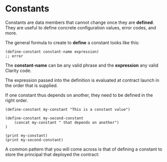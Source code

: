# Constants

Constants are data members that cannot change once they are **defined**.
They are useful to define concrete configuration values, error codes, and more.

The general formula to create to **define** a constant looks like this:

```
(define-constant constant-name expression)
;; error
```

The **constant-name** can be any valid phrase and the **expression** any valid Clarity code.

The expression passed into the definition is evaluated at contract launch in the order that is supplied.

If one constant thus depends on another, they need to be defined in the right order.

```
(define-constant my-constant "This is a constant value")

(define-constant my-second-constant
	(concat my-constant " that depends on another")
)

(print my-constant)
(print my-second-constant)
```

A common pattern that you will come across is that of defining a constant to store the principal that deployed the contract:
